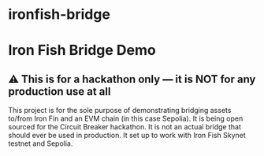 # ironfish-bridge

# Iron Fish Bridge Demo

## ⚠️ This is for a hackathon only — it is NOT for any production use at all

This project is for the sole purpose of demonstrating bridging assets to/from Iron Fin and an EVM chain (in this case Sepolia). It is being open sourced for the Circuit Breaker hackathon. It is not an actual bridge that should ever be used in production. It set up to work with Iron Fish Skynet testnet and Sepolia.
